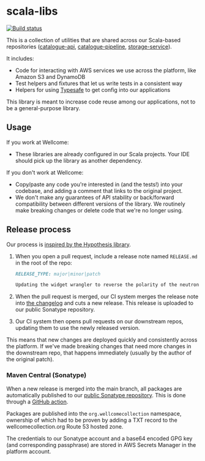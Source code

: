 # scala-libs

[![Build status](https://badge.buildkite.com/4a84a28feca6865e192e0adaba1c2e33f1e773e58957459c47.svg?branch=main)](https://buildkite.com/wellcomecollection/scala-libraries)

This is a collection of utilities that are shared across our Scala-based repositories ([catalogue-api], [catalogue-pipeline], [storage-service]).

It includes:

*   Code for interacting with AWS services we use across the platform, like Amazon S3 and DynamoDB
*   Test helpers and fixtures that let us write tests in a consistent way
*   Helpers for using [Typesafe] to get config into our applications

This library is meant to increase code reuse among our applications, not to be a general-purpose library.

[catalogue-api]: https://github.com/wellcomecollection/catalogue-api
[catalogue-pipeline]: https://github.com/wellcomecollection/catalogue-pipeline
[storage-service]: https://github.com/wellcomecollection/storage-service
[elastic4s]: https://github.com/sksamuel/elastic4s
[Typesafe]: https://lightbend.github.io/config/



## Usage

If you work at Wellcome:

*   These libraries are already configured in our Scala projects.
    Your IDE should pick up the library as another dependency.

If you don't work at Wellcome:

*   Copy/paste any code you're interested in (and the tests!) into your codebase, and adding a comment that links to the original project.
*   We don't make any guarantees of API stability or back/forward compatibility between different versions of the library.
    We routinely make breaking changes or delete code that we're no longer using.



## Release process

Our process is [inspired by the Hypothesis library](https://hypothesis.works/articles/continuous-releases/).

1.  When you open a pull request, include a release note named `RELEASE.md` in the root of the repo:

    ```md
    RELEASE_TYPE: major|minor|patch

    Updating the widget wrangler to reverse the polarity of the neutron flow.
    ```

2.  When the pull request is merged, our CI system merges the release note into [the changelog](./CHANGELOG.md) and cuts a new release.
    This release is uploaded to our public Sonatype repository.

3.  Our CI system then opens pull requests on our downstream repos, updating them to use the newly released version.

This means that new changes are deployed quickly and consistently across the platform.
If we've made breaking changes that need more changes in the downstream repo, that happens immediately (usually by the author of the original patch).

### Maven Central (Sonatype)

When a new release is merged into the main branch, all packages are automatically published to our [public Sonatype repository](https://central.sonatype.com/namespace/org.wellcomecollection).
This is done through a [GitHub action](.github/workflows/release.yml).

Packages are published into the `org.wellcomecollection` namespace, ownership of which had to be proven by adding a TXT record to the wellcomecollection.org Route 53 hosted zone. 

The credentials to our Sonatype account and a base64 encoded GPG key (and corresponding passphrase) are stored in AWS Secrets Manager in the platform account.
